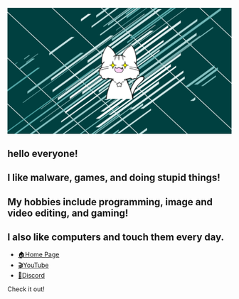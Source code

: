 ![Open Source at piennu777](https://github.com/piennu777/piennu777/blob/main/1111.png)

## hello everyone!
## I like malware, games, and doing stupid things!
## My hobbies include programming, image and video editing, and gaming!
## I also like computers and touch them every day.

* [🏠Home Page](http://piennu777.ml/)
* [🎬YouTube](https://www.youtube.com/channel/UC2vkUJsWbd5vOyOjALPyrRQ/featured)
* [🔷Discord](https://discord.io/piennu777)

Check it out!
